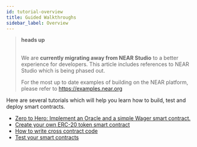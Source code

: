 ```yaml
---
id: tutorial-overview
title: Guided Walkthroughs
sidebar_label: Overview
---
```


<blockquote class="danger">
<strong>heads up</strong><br><br>

We are **currently migrating away from NEAR Studio** to a better experience for developers.  This article includes references to NEAR Studio which is being phased out.

For the most up to date examples of building on the NEAR platform, please refer to https://examples.near.org

</blockquote>

Here are several tutorials which will help you learn how to build, test and deploy smart contracts.

* [Zero to Hero: Implement an Oracle and a simple Wager smart contract.](/docs/tutorials/zero-to-hero)
* [Create your own ERC-20 token smart contract](/docs/tutorials/near-studio/token)
* [How to write cross contract code](/docs/tutorials/how-to-write-contracts-that-talk-to-each-other)
* [Test your smart contracts](/docs/tutorials/test-your-smart-contracts)
